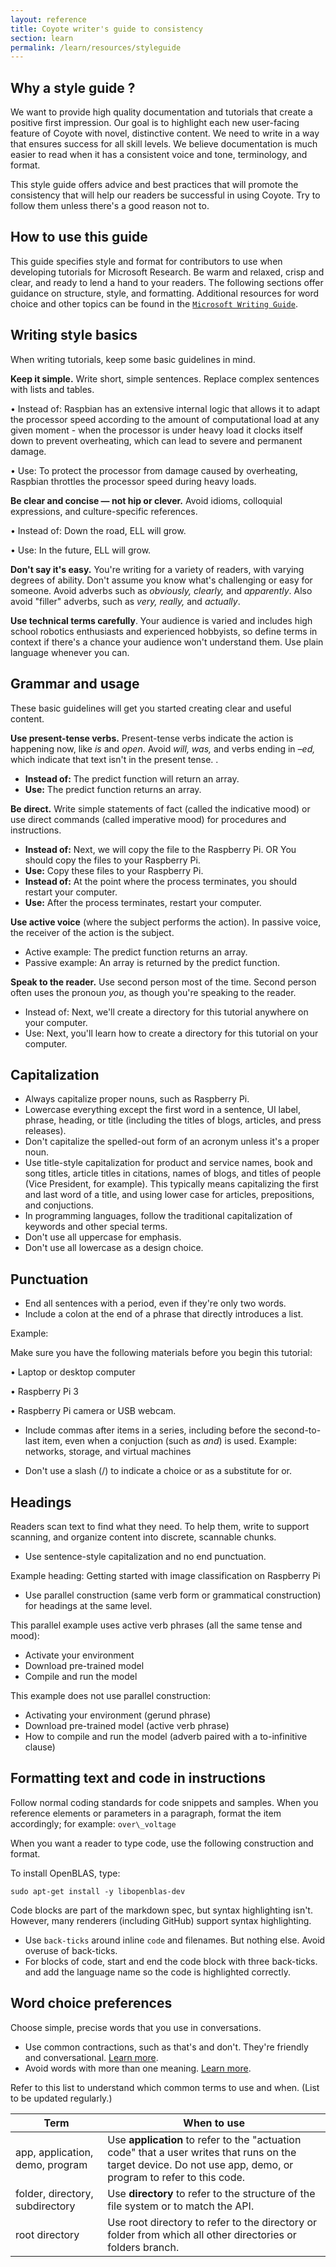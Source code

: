 ```yaml
---
layout: reference
title: Coyote writer's guide to consistency
section: learn
permalink: /learn/resources/styleguide
---
```


## Why a style guide ?

We want to provide high quality documentation and tutorials that create a positive first impression. Our goal is to highlight each new user-facing feature of Coyote with novel, distinctive content. We need to write in a way that ensures success for all skill levels. We believe documentation is much easier to read when it has a consistent voice and tone, terminology, and format.

This style guide offers advice and best practices that will promote the consistency that will help our readers be successful in using Coyote. Try to follow them unless there's a good reason not to.

## How to use this guide

This guide specifies style and format for contributors to use when developing tutorials for Microsoft Research. Be warm and relaxed, crisp and clear, and ready to lend a hand to your readers. The following sections offer guidance on structure, style, and formatting. Additional resources for word choice and other topics can be found in the [```Microsoft Writing Guide```](https://docs.microsoft.com/en-us/style-guide/welcome/).

## Writing style basics

When writing tutorials, keep some basic guidelines in mind.

**Keep it simple.** Write short, simple sentences. Replace complex sentences with lists and tables.

• Instead of: Raspbian has an extensive internal logic that allows it to adapt the processor speed according to the amount of computational load at any given moment - when the processor is under heavy load it clocks itself down to prevent overheating, which can lead to severe and permanent damage.

• Use: To protect the processor from damage caused by overheating, Raspbian throttles the processor speed during heavy loads.

**Be clear and concise — not hip or clever.** Avoid idioms, colloquial expressions, and culture-specific references.

• Instead of: Down the road, ELL will grow.

• Use: In the future, ELL will grow.

**Don't say it's easy.** You're writing for a variety of readers, with varying degrees of ability. Don't assume you know what's challenging or easy for someone. Avoid adverbs such as _obviously, clearly,_ and _apparently_. Also avoid "filler" adverbs, such as _very, really,_ and _actually_.

**Use technical terms carefully**. Your audience is varied and includes high school robotics enthusiasts and experienced hobbyists, so define terms in context if there's a chance your audience won't understand them. Use plain language whenever you can.

## Grammar and usage

These basic guidelines will get you started creating clear and useful content.

**Use present-tense verbs.** Present-tense verbs indicate the action is happening now, like _is_ and _open_. Avoid _will, was,_ and verbs ending in _–ed,_ which indicate that text isn't in the present tense. .

- **Instead of:** The predict function will return an array.
- **Use:** The predict function returns an array.

**Be direct.** Write simple statements of fact (called the indicative mood) or use direct commands (called imperative mood) for procedures and instructions.

- **Instead of:** Next, we will copy the file to the Raspberry Pi. OR You should copy the files to your Raspberry Pi.
- **Use:** Copy these files to your Raspberry Pi.
- **Instead of:** At the point where the process terminates, you should restart your computer.
- **Use:** After the process terminates, restart your computer.

**Use active voice** (where the subject performs the action). In passive voice, the receiver of the action is the subject.

- Active example: The predict function returns an array.
- Passive example: An array is returned by the predict function.

**Speak to the reader.** Use second person most of the time. Second person often uses the pronoun _you_, as though you're speaking to the reader.

- Instead of: Next, we'll create a directory for this tutorial anywhere on your computer.
- Use: Next, you'll learn how to create a directory for this tutorial on your computer.

## Capitalization


- Always capitalize proper nouns, such as Raspberry Pi.
- Lowercase everything except the first word in a sentence, UI label, phrase, heading, or title (including the titles of blogs, articles, and press releases).
- Don't capitalize the spelled-out form of an acronym unless it's a proper noun.
- Use title-style capitalization for product and service names, book and song titles, article titles in citations, names of blogs, and titles of people (Vice President, for example). This typically means capitalizing the first and last word of a title, and using lower case for articles, prepositions, and conjuctions.
- In programming languages, follow the traditional capitalization of keywords and other special terms.
- Don't use all uppercase for emphasis.
- Don't use all lowercase as a design choice.

## Punctuation

- End all sentences with a period, even if they're only two words.
- Include a colon at the end of a phrase that directly introduces a list.

Example:

Make sure you have the following materials before you begin this tutorial:

• Laptop or desktop computer

• Raspberry Pi 3

• Raspberry Pi camera or USB webcam.

- Include commas after items in a series, including before the second-to-last item, even when a conjuction (such as *and*) is used.
Example: networks, storage, and virtual machines

- Don't use a slash (/) to indicate a choice or as a substitute for or.

## Headings

Readers scan text to find what they need. To help them, write to support scanning, and organize content into discrete, scannable chunks.

- Use sentence-style capitalization and no end punctuation.

Example heading: Getting started with image classification on Raspberry Pi

- Use parallel construction (same verb form or grammatical construction) for headings at the same level.

This parallel example uses active verb phrases (all the same tense and mood):


  - Activate your environment
  - Download pre-trained model
  - Compile and run the model

This example does not use parallel construction:


  - Activating your environment (gerund phrase)
  - Download pre-trained model (active verb phrase)
  - How to compile and run the model (adverb paired with a to-infinitive clause)

## Formatting text and code in instructions

Follow normal coding standards for code snippets and samples. When you reference elements or parameters in a paragraph, format the item accordingly; for example: `over\_voltage`

When you want a reader to type code, use the following construction and format.

To install OpenBLAS, type:

`sudo apt-get install -y libopenblas-dev`

Code blocks are part of the markdown spec, but syntax highlighting isn't. However, many renderers (including GitHub) support syntax highlighting.

- Use `back-ticks` around inline `code` and filenames. But nothing else. Avoid overuse of back-ticks.
- For blocks of code, start and end the code block with three back-ticks. and add the language name so the code is highlighted correctly.

## Word choice preferences

Choose simple, precise words that you use in conversations.

- Use common contractions, such as that's and don't. They're friendly and conversational. [Learn more](https://worldready.cloudapp.net/Styleguide/Read?id=2700&amp;topicid=26899).
- Avoid words with more than one meaning. [Learn more](https://worldready.cloudapp.net/Styleguide/Read?id=2700&amp;topicid=25512).

Refer to this list to understand which common terms to use and when. (List to be updated regularly.)

| Term | When to use |
| --- | --- |
| app, application, demo, program | Use **application** to refer to the "actuation code" that a user writes that runs on the target device. Do not use app, demo, or program to refer to this code. |
| folder, directory, subdirectory | Use **directory** to refer to the structure of the file system or to match the API. |
| root directory | Use root directory to refer to the directory or folder from which all other directories or folders branch. |
